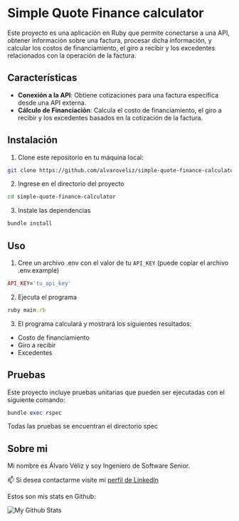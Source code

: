 # Simple Quote Finance calculator

Este proyecto es una aplicación en Ruby que permite conectarse a una API, obtener información sobre una factura, procesar dicha información, y calcular los costos de financiamiento, el giro a recibir y los excedentes relacionados con la operación de la factura.

## Características

- **Conexión a la API**: Obtiene cotizaciones para una factura específica desde una API externa.
- **Cálculo de Financiación**: Calcula el costo de financiamiento, el giro a recibir y los excedentes basados en la cotización de la factura.

## Instalación

1. Clone este repositorio en tu máquina local:

```bash
git clone https://github.com/alvaroveliz/simple-quote-finance-calculator.git
```

2. Ingrese en el directorio del proyecto

```bash
cd simple-quote-finance-calculator
```

3. Instale las dependencias

```bash
bundle install
```

## Uso

1. Cree un archivo .env con el valor de tu `API_KEY` (puede copiar el archivo .env.example)
   
```ruby
API_KEY='tu_api_key'
```

2. Ejecuta el programa
   
```ruby
ruby main.rb
```

3. El programa calculará y mostrará los siguientes resultados:
 - Costo de financiamiento
 - Giro a recibir
 - Excedentes

## Pruebas

Este proyecto incluye pruebas unitarias que pueden ser ejecutadas con el siguiente comando:

```ruby
bundle exec rspec
```
Todas las pruebas se encuentran el directorio spec

## Sobre mi

Mi nombre es Álvaro Véliz y soy Ingeniero de Software Senior.

📫 Si desea contactarme visite mi [perfil de LinkedIn](https://www.linkedin.com/in/alvaroveliz/)

Estos son mis stats en Github:

![My Github Stats](https://github-readme-stats.vercel.app/api?username=alvaroveliz&show_icons=true&theme=transparent)

